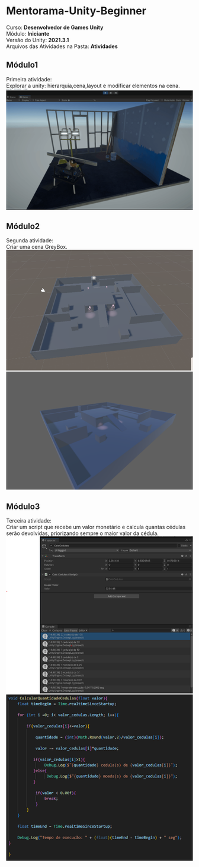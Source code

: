 # Mentorama-Unity-Beginner

Curso: **Desenvolvedor de Games Unity**<br/>
Módulo: **Iniciante**<br/>
Versão do Unity: **2021.3.1**<br/>
Arquivos das Atividades na Pasta: **Atividades**

## Módulo1

Primeira atividade:<br/>
Explorar a unity: hierarquia,cena,layout e modificar elementos na cena.
<img src ="./Atividades\Modulo1\atividade1gif.gif" alt="Atividade1Gif"/>

## Módulo2

Segunda atividade:<br/>
Criar uma cena GreyBox.
<img src="./Atividades/Modulo2/edit_mode.png"/>
<img src="./Atividades/Modulo2/playMode.png"/>

## Módulo3

Terceira atividade:</br>
Criar um script que recebe um valor monetário e calcula quantas cédulas serâo devolvidas, priorizando sempre o maior valor da cédula.
<img src="./Atividades/Modulo3/calcularCedulas.png">
<img src="./Atividades/Modulo3/codigo.png"/>
